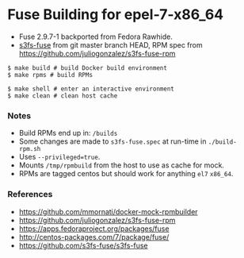 # Fuse Building for epel-7-x86_64

* Fuse 2.9.7-1 backported from Fedora Rawhide.
* [s3fs-fuse](https://github.com/s3fs-fuse/s3fs-fuse) from git master branch HEAD, RPM spec from https://github.com/juliogonzalez/s3fs-fuse-rpm

```shell
$ make build # build Docker build environment
$ make rpms # build RPMs

$ make shell # enter an interactive environment
$ make clean # clean host cache
```

### Notes

* Build RPMs end up in: `/builds`
* Some changes are made to `s3fs-fuse.spec` at run-time in `./build-rpm.sh`
* Uses `--privileged=true`.
* Mounts `/tmp/rpmbuild` from the host to use as cache for mock.
* RPMs are tagged centos but should work for anything `el7` `x86_64`.

### References

* https://github.com/mmornati/docker-mock-rpmbuilder
* https://github.com/juliogonzalez/s3fs-fuse-rpm
* https://apps.fedoraproject.org/packages/fuse
* http://centos-packages.com/7/package/fuse/
* https://github.com/s3fs-fuse/s3fs-fuse
